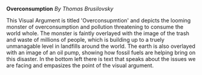 **Overconsumption**
*By Thomas Brusilovsky*

This Visual Argument is titled 'Overconsupmtion' and depicts the looming monster of overconsumption and pollution threatening to consume the world whole. The monster is faintly overlayed with the image of the trash and waste of millions of people, which is building up to a truely unmanagable level in landfills around the world. The earth is also overlayed with an image of an oil pump, showing how fossil fuels are helping bring on this disaster. In the bottom left there is text that speaks about the issues we are facing and empasizes the point of the visual argument. 
